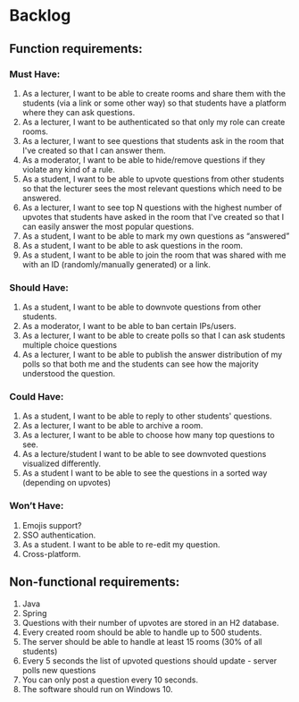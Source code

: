 # Backlog

## Function requirements:
### Must Have:
1. As a lecturer, I want to be able to create rooms and share them with the students (via a link or some other way) so that students have a platform where they can ask questions.
1. As a lecturer, I want to be authenticated so that only my role can create rooms.
1. As a lecturer, I want to see questions that students ask in the room that I've created so that I can answer them.
1. As a moderator, I want to be able to hide/remove questions if they violate any kind of a rule.
1. As a student, I want to be able to upvote questions from other students so that the lecturer sees the most relevant questions which need to be answered.
1. As a lecturer, I want to see top N questions with the highest number of upvotes that students have asked in the room that I've created so that I can easily answer the most popular questions.
1. As a student, I want to be able to mark my own questions as “answered”
1. As a student, I want to be able to ask questions in the room.
1. As a student, I want to be able to join the room that was shared with me with an ID (randomly/manually generated) or a link.

### Should Have:
1. As a student, I want to be able to downvote questions from other students.
1. As a moderator, I want to be able to ban certain IPs/users.
1. As a lecturer, I want to be able to create polls so that I can ask students multiple choice questions
1. As a lecturer, I want to be able to publish the answer distribution of my polls so that both me and the students can see how the majority understood the question.

### Could Have:
1. As a student, I want to be able to reply to other students' questions.
1. As a lecturer, I want to be able to archive a room.
1. As a lecturer, I want to be able to choose how many top questions to see.
1. As a lecture/student I want to be able to see downvoted questions visualized differently.
1. As a student I want to be able to see the questions in a sorted way (depending on upvotes)

### Won’t Have:
1. Emojis support?
1. SSO authentication.
1. As a student. I want to be able to re-edit my question.
1. Cross-platform.



## Non-functional requirements:
1. Java
1. Spring
1. Questions with their number of upvotes are stored in an H2 database.
1. Every created room should be able to handle up to 500 students.
1. The server should be able to handle at least 15 rooms (30% of all students)
1. Every 5 seconds the list of upvoted questions should update - server polls new questions
1. You can only post a question every 10 seconds.
1. The software should run on Windows 10.
